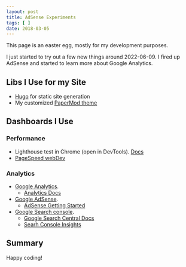 ```yaml
---
layout: post
title: AdSense Experiments
tags: [ ]
date: 2018-03-05
---
```


This page is an easter egg, mostly for my development purposes.

<!--more-->

I just started to try out a few new things around 2022-06-09.
I fired up AdSense and started to learn more about Google Analytics.

## Libs I Use for my Site

- [Hugo](https://gohugo.io/documentation/) for static site generation
- My customized [PaperMod theme](https://github.com/budavariam/hugo-PaperMod/tree/budavariam)

## Dashboards I Use

### Performance

- Lighthouse test in Chrome (open in DevTools). [Docs](https://developer.chrome.com/docs/lighthouse/overview/)
- [PageSpeed webDev](https://pagespeed.web.dev/report?url=https%3A%2F%2Fbudavariam.github.io%2F&form_factor=mobile)

### Analytics

- [Google Analytics](https://analytics.google.com/analytics/web/).
  - [Analytics Docs](https://developers.google.com/analytics)
- [Google AdSense](https://www.google.com/adsense/).
  - [AdSense Getting Started](https://www.google.com/adsense/start/)
- [Google Search console](https://search.google.com/search-console?utm_source=about-page&resource_id=https://budavariam.github.io/).
  - [Google Search Central Docs](https://developers.google.com/search)
  - [Searh Console Insights](https://search.google.com/search-console/insights/u/0?resource_id=https://budavariam.github.io/)

## Summary

Happy coding!
